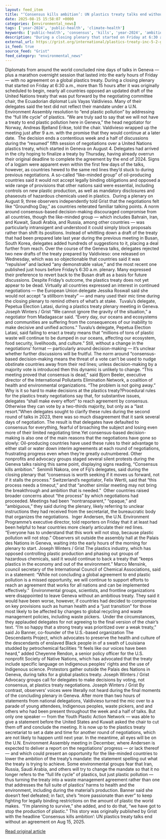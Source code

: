 ```yaml
---
layout: feed_item
title: "‘Consensus kills ambition’: UN plastics treaty talks end without an agreement"
date: 2025-08-15 15:58:07 +0000
categories: [environmental_news]
tags: ['year-2024', 'public-health', 'climate-health']
keywords: ['public-health', 'consensus', 'kills', 'year-2024', 'ambition', 'climate-health']
description: "During a closing plenary that started on Friday at 6:30 a"
external_url: https://grist.org/international/plastics-treaty-inc-5-2-geneva-consensus-kills-ambition/
is_feed: true
source_feed: "Grist"
feed_category: "environmental_news"
---
```


Diplomats from around the world concluded nine days of talks in Geneva — plus a marathon overnight session that lasted into the early hours of Friday — with no agreement on a global plastics treaty. During a closing plenary that started on Friday at 6:30 a.m., more than 15 hours after it was originally scheduled&nbsp;to begin, nearly all countries opposed an updated draft of the United Nations treaty that was put forward by the negotiating committee chair, the Ecuadorian diplomat Luis Vayas Valdivieso. Many of their delegates said the text did not reflect their mandate under a U.N. Environment Assembly resolution to “end plastic pollution” by addressing the “full life cycle” of plastics. “We are truly sad to say that we will not have a treaty to end plastic pollution here in Geneva,” the head negotiator for Norway, Andreas Bjelland Erikse, told the chair. Valdivieso wrapped up the meeting just after 9 a.m. with the promise that they would continue at a later date.&nbsp; The decision ends a contentious week and a half of discussions during the “resumed” fifth session of negotiations over a United Nations plastics treaty, which started in Geneva on August 4. Delegates had arrived in the city hoping to finalize a treaty by Thursday, having already overrun their original deadline to complete the agreement by the end of 2024. Signs of a logjam were apparent even within the first few days of the talks, however, as countries hewed to the same red lines they’d stuck to during previous negotiations. A so-called “like-minded group” of oil-producing countries said it would not accept legally binding obligations and opposed a wide range of provisions that other nations said were essential, including controls on new plastic production, as well as mandatory disclosures and phaseouts of hazardous chemicals used in plastics.&nbsp; During a plenary on August 9, three observers independently told Grist that the negotiations felt like “Groundhog Day,” as countries reiterated familiar talking points. A norm around consensus-based decision-making discouraged compromise from all countries,&nbsp;though the like-minded group —&nbsp;which includes Bahrain, Iran, and Kuwait, Saudi Arabia, and Russia, among other countries — was particularly intransigent and understood it could simply block proposals rather than shift its positions. Instead of whittling down a draft of the treaty that had been prepared late last year during the previous meeting in Busan, South Korea, delegates added hundreds of suggestions to it, placing a deal further from reach. Over the course of the Geneva talks, delegates rejected two new drafts of the treaty prepared by Valdivieso: one released on Wednesday, which was so objectionable that countries said it was “repulsive” and lacked “any demonstrable value,” and the most recent one published just hours before Friday’s 6:30 a.m. plenary. Many expressed their preference to revert back to the Busan draft as a basis for future discussions. Despite Friday’s outcome, the plastics treaty does not yet appear to be dead. Virtually all countries expressed an interest in continued negotiations —&nbsp;the European Union delegate Jessika Roswall said she would not accept “a stillborn treaty” —&nbsp;and many used their mic time during the closing plenary to remind others of what’s at stake.&nbsp; Tuvalu’s delegate, Pepetua Election Latasi, during a plastics treaty plenary meeting in Geneva. Joseph Winters / Grist “We cannot ignore the gravity of the situation,” a negotiator from Madagascar said. “Every day, our oceans and ecosystems and communities are suffering from the consequences of our inability to make decisive and unified actions.” Tuvalu’s delegate, Pepetua Election Latasi, said failing to enact a treaty means that “millions of tons of plastic waste will continue to be dumped in our oceans, affecting our ecosystem, food security, livelihoods, and culture.” Still, without a change in the negotiations’ format — particularly around decision-making — it’s unclear whether further discussions will be fruitful. The norm around “consensus-based decision-making means the threat of a vote can’t be used to nudge obstinate countries away from their red lines; unless decision-making by a majority vote is introduced then this dynamic is unlikely to change. “This meeting proved that consensus is dead,” said Bjorn Beeler, executive director of the International Pollutants Elimination Network, a coalition of health and environmental organizations. “The problem is not going away.” Why is it so hard to make decisions at the plastics treaty?Procedural rules for the plastics treaty negotiations say that, for substantive issues, delegates “shall make every effort” to reach agreement by consensus. Otherwise they can vote by a two-thirds majority, but only as a “last resort.”When delegates sought to clarify these rules during the second round of talks in 2023, there was so much disagreement that it sank several days of negotiation. The result is that delegates have defaulted to consensus for everything, fearful of broaching the subject and losing even more of their limited negotiating time.Yet consensus-based decision-making is also one of the main reasons that the negotiations have gone so slowly: Oil-producing countries have used these rules to their advantage to either stall or water down interim agreements at each round of negotiations, frustrating progress even when they’re greatly outnumbered. Other nonprofits and advocacy groups staged several silent protests during the Geneva talks raising this same point, displaying signs reading, “Consensus kills ambition.”&nbsp; Senimili Nakora, one of Fiji’s delegates, said during the closing plenary that “consensus is worth seeking if it moves us forward, not if it stalls the process.” Switzerland’s negotiator, Felix Wertli, said that “this process needs a timeout,” and that “another similar meeting may not bring the breakthrough and ambition that is needed.”&nbsp; Other countries raised broader concerns about “the process” by which negotiations had proceeded. Meetings had been “nontransparent,” “opaque,” and “ambiguous,” they said during the plenary, likely referring to unclear instructions they had received from the secretariat, the bureaucratic body that organizes the negotiations.&nbsp; Inger Andersen, the U.N. Environment Programme’s executive director, told reporters on Friday that it at least had been helpful to hear countries more clearly articulate their red lines. “Everyone has to understand that this work will not stop, because plastic pollution will not stop.” Observers sit outside the assembly hall at the Palais des Nations in Geneva, waiting into the early hours of the morning for plenary to start. Joseph Winters / Grist The plastics industry, which has opposed controlling plastic production and phasing out groups of hazardous chemicals, said it would continue to back a treaty that “keeps plastics in the economy and out of the environment.” Marco Mensink, council secretary of the International Council of Chemical Associations, said in a statement: “While not concluding a global agreement to end plastic pollution is a missed opportunity, we will continue to support efforts to reach an agreement that works for all nations and can be implemented effectively.”&nbsp; Environmental groups, scientists, and frontline organizations were disappointed to leave Geneva without an ambitious treaty. They said it would have been worse, however, if countries had decided to compromise on key provisions such as human health and a “just transition” for those most likely to be affected by changes to global recycling and waste management policies, including waste pickers.&nbsp; Under the circumstances, they applauded delegates for not agreeing to the final version of the chair’s text. “I’m so happy that a strong treaty was prioritized over a weak treaty,” said Jo Banner, co-founder of the U.S.-based organization The Descendants Project, which advocates to preserve the health and culture of the descendants of enslaved Black people in of a swath of Louisiana studded by petrochemical facilities “It feels like our voices have been heard,” added Cheyenne Rendon, a senior policy officer for the U.S. nonprofit Society of Native Nations, which has advocated that the treaty include specific language on Indigenous peoples’ rights and the use of Indigenous science. Protestors gather outside the Palais des Nations in Geneva, during talks for a global plastics treaty. Joseph Winters / Grist Advocacy groups call for delegates to make decisions by voting, not consensus, at plastics treaty negotiations. Joseph Winters / Grist By contrast, observers’ voices were literally not heard during the final moments of the concluding plenary in Geneva. After more than two hours of statements from national delegations, Valdivieso turned the mic over to a parade of young attendees, Indigenous peoples, waste pickers, and and others who had been present throughout the week and a half of talks. But only one speaker — from the Youth Plastic Action Network —&nbsp;was able to give a statement before the United States and Kuwait asked the chair to cut them off and conclude the meeting. It is now up to the plastics treaty secretariat to set a date and time for another round of negotiations, which are not likely to happen until next year. In the meantime, all eyes will be on the U.N. Environment Assembly meeting in December, where Andersen is expected to deliver a report on the negotiations’ progress — or lack thereof — and which could present an opportunity for the like-minded countries to lower the ambition of the treaty&#8217;s mandate: the statement spelling out what the treaty is trying to achieve. Some environmental groups fear that Iran, Russia, Saudi Arabia, and others will try to change the mandate so that it no longer refers to the &#8220;full life cycle&#8221; of plastics, but just plastic pollution — thus turning the treaty into a waste management agreement rather than one that addresses the full suite of plastics’ harms to health and the environment, including during the material’s production. Banner said she doesn&#8217;t feel defeated; in fact, she&#8217;s &#8220;more passionate than ever&#8221; to keep fighting for legally binding restrictions on the amount of plastic the world makes.&nbsp; &#8220;I&#8217;m planning to survive,&#8221; she added, and to do that, &#8220;we have got to stop the production of plastic.&#8221; This story was originally published by Grist with the headline &#8216;Consensus kills ambition&#8217;: UN plastics treaty talks end without an agreement on Aug 15, 2025.

[Read original article](https://grist.org/international/plastics-treaty-inc-5-2-geneva-consensus-kills-ambition/)

